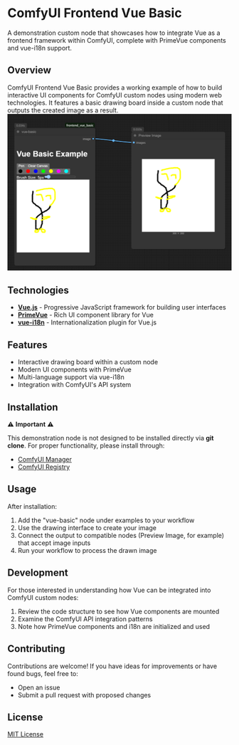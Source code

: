 # ComfyUI Frontend Vue Basic

A demonstration custom node that showcases how to integrate Vue as a frontend framework within ComfyUI, complete with PrimeVue components and vue-i18n support.

## Overview

ComfyUI Frontend Vue Basic provides a working example of how to build interactive UI components for ComfyUI custom nodes using modern web technologies. It features a basic drawing board inside a custom node that outputs the created image as a result.
![image1](doc/img.png)

## Technologies

- **[Vue.js](https://vuejs.org/)** - Progressive JavaScript framework for building user interfaces
- **[PrimeVue](https://primevue.org/)** - Rich UI component library for Vue
- **[vue-i18n](https://vue-i18n.intlify.dev/)** - Internationalization plugin for Vue.js

## Features

- Interactive drawing board within a custom node
- Modern UI components with PrimeVue
- Multi-language support via vue-i18n
- Integration with ComfyUI's API system

## Installation

⚠️ **Important** ⚠️

This demonstration node is not designed to be installed directly via **git clone**. For proper functionality, please install through:

- [ComfyUI Manager]()
- [ComfyUI Registry]()

## Usage

After installation:

1. Add the "vue-basic" node under examples to your workflow
2. Use the drawing interface to create your image
3. Connect the output to compatible nodes (Preview Image, for example) that accept image inputs
4. Run your workflow to process the drawn image

## Development

For those interested in understanding how Vue can be integrated into ComfyUI custom nodes:

1. Review the code structure to see how Vue components are mounted
2. Examine the ComfyUI API integration patterns
3. Note how PrimeVue components and i18n are initialized and used

## Contributing

Contributions are welcome! If you have ideas for improvements or have found bugs, feel free to:

- Open an issue
- Submit a pull request with proposed changes

## License

[MIT License](LICENSE)
